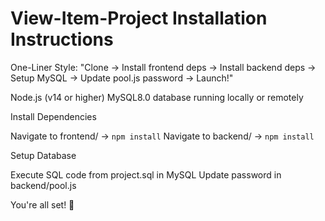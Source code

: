 # View-Item-Project Installation Instructions


One-Liner Style:
"Clone → Install frontend deps → Install backend deps → Setup MySQL → Update pool.js password → Launch!"


Node.js (v14 or higher)
MySQL8.0 database running locally or remotely


Install Dependencies

Navigate to frontend/ → ```npm install```
Navigate to backend/ → ```npm install```


Setup Database

Execute SQL code from project.sql in MySQL
Update password in backend/pool.js


You're all set! 🎉


